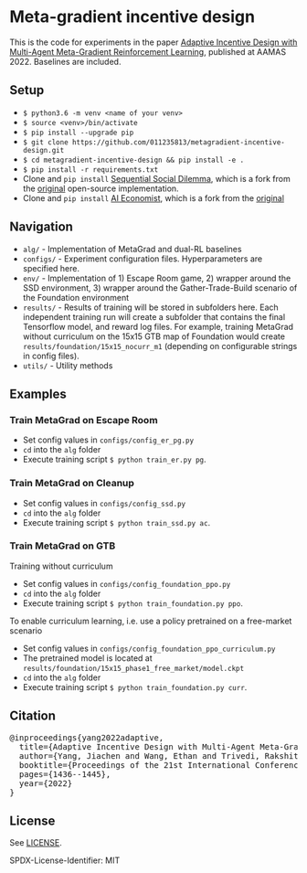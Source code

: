 # Meta-gradient incentive design

This is the code for experiments in the paper [Adaptive Incentive Design with Multi-Agent Meta-Gradient Reinforcement Learning](https://arxiv.org/abs/2112.10859), published at AAMAS 2022. Baselines are included.


## Setup

- `$ python3.6 -m venv <name of your venv>`
- `$ source <venv>/bin/activate`
- `$ pip install --upgrade pip`
- `$ git clone https://github.com/011235813/metagradient-incentive-design.git`
- `$ cd metagradient-incentive-design && pip install -e .`
- `$ pip install -r requirements.txt`
- Clone and `pip install` [Sequential Social Dilemma](https://github.com/011235813/sequential_social_dilemma_games), which is a fork from the [original](https://github.com/eugenevinitsky/sequential_social_dilemma_games) open-source implementation.
- Clone and `pip install` [AI Economist](https://github.com/011235813/ai-economist), which is a fork from the [original](https://github.com/salesforce/ai-economist)


## Navigation

* `alg/` - Implementation of MetaGrad and dual-RL baselines
* `configs/` - Experiment configuration files. Hyperparameters are specified here.
* `env/` - Implementation of 1) Escape Room game, 2) wrapper around the SSD environment, 3) wrapper around the Gather-Trade-Build scenario of the Foundation environment
* `results/` - Results of training will be stored in subfolders here. Each independent training run will create a subfolder that contains the final Tensorflow model, and reward log files. For example, training MetaGrad without curriculum on the 15x15 GTB map of Foundation would create `results/foundation/15x15_nocurr_m1` (depending on configurable strings in config files).
* `utils/` - Utility methods


## Examples

### Train MetaGrad on Escape Room

* Set config values in `configs/config_er_pg.py`
* `cd` into the `alg` folder
* Execute training script `$ python train_er.py pg`.

### Train MetaGrad on Cleanup

* Set config values in `configs/config_ssd.py`
* `cd` into the `alg` folder
* Execute training script `$ python train_ssd.py ac`.

### Train MetaGrad on GTB

Training without curriculum
* Set config values in `configs/config_foundation_ppo.py`
* `cd` into the `alg` folder
* Execute training script `$ python train_foundation.py ppo`.

To enable curriculum learning, i.e. use a policy pretrained on a free-market scenario
* Set config values in `configs/config_foundation_ppo_curriculum.py`
* The pretrained model is located at `results/foundation/15x15_phase1_free_market/model.ckpt`
* `cd` into the `alg` folder
* Execute training script `$ python train_foundation.py curr`.


## Citation

<pre>
@inproceedings{yang2022adaptive,
  title={Adaptive Incentive Design with Multi-Agent Meta-Gradient Reinforcement Learning},
  author={Yang, Jiachen and Wang, Ethan and Trivedi, Rakshit and Zhao, Tuo and Zha, Hongyuan},
  booktitle={Proceedings of the 21st International Conference on Autonomous Agents and MultiAgent Systems},
  pages={1436--1445},
  year={2022}
}
</pre>

## License

See [LICENSE](LICENSE).

SPDX-License-Identifier: MIT
